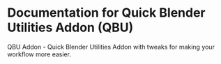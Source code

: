 # Documentation for Quick Blender Utilities Addon (QBU)

QBU Addon - Quick Blender Utilities Addon with tweaks for making your workflow more easier.
